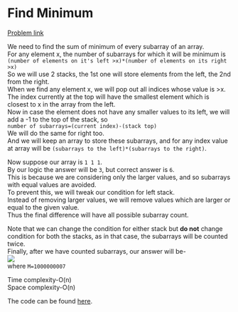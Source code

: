 # Find Minimum

[Problem link](https://github.com/dscnsec/DSC-NSEC-Algorithms/blob/master/4.%20Stack/find_min/find_min.md)

We need to find the sum of minimum of every subarray of an array.<br>
For any element x, the number of subarrays for which it will be minimum is ```(number of elements on it's left >x)*(number of elements on its right >x)```<br>
So we will use 2 stacks, the 1st one will store elements from the left, the 2nd from the right.<br>
When we find any element x, we will pop out all indices whose value is >x.<br>
The index currently at the top will have the smallest element which is closest to x in the array from the left.<br>
Now in case the element does not have any smaller values to its left, we will add a -1 to the top of the stack, so <br>
`number of subarrays=(current index)-(stack top)`<br>
We will do the same for right too.<br>
And we will keep an array to store these subarrays, and for any index value at array will be ``(subarrays to the left)*(subarrays to the right)``.

Now suppose our array is `1 1 1`.<br>
By our logic the answer will be `3`, but correct answer is `6`.<br>
This is because we are considering only the larger values, and so subarrays with equal values are avoided.<br>
To prevent this, we will tweak our condition for left stack.<br>
Instead of removing larger values, we will remove values which are larger or equal to the given value.<br>
Thus the final difference will have all possible subarray count.<br>

Note that we can change the condition for either stack but **do not** change condition for both the stacks, as in that case, the subarrays will be counted twice.<br>
Finally, after we have counted subarrays, our answer will be-<br>
![](https://github.com/m-e-r-l-i-n/DSC-NSEC-Algorithms/blob/documentation/Documentation/Tamonash_Chakraborty/dependencies/img-37950aa46edd0985.png)<br>
where `M=1000000007`

Time complexity-O(n)<br>
Space complexity-O(n)

The code can be found [here](https://github.com/dscnsec/DSC-NSEC-Algorithms/blob/master/4.%20Stack/find_min/find_min_merlin.cpp).
